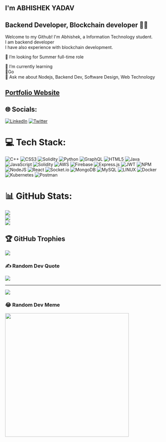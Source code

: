 
## I'm ABHISHEK YADAV
## Backend Developer, Blockchain developer 👨‍💻
Welcome to my Github! I'm Abhishek, a Information Technology student. <br>I am backend developer<br>I have also experience with blockchain development. <br>
<!-- 🔭 I’m currently working on <br> -->
👯 I’m looking for Summer full-time role<br>
<!-- 🤝 I’m looking for help with<br> -->
🌱 I’m currently learning<br>     📃Go<br>
💬 Ask me about Nodejs, Backend Dev, Software Design, Web Technology<br>
<!-- ⚡  -->

## [Portfolio Website](https://aiabhishek.github.io)
## 🌐 Socials:
[![LinkedIn](https://img.shields.io/badge/LinkedIn-%230077B5.svg?logo=linkedin&logoColor=white)](https://linkedin.com/in/aiabhishek)
[![Twitter](https://img.shields.io/badge/Twitter-%231DA1F2.svg?logo=Twitter&logoColor=white)](https://twitter.com/aiabhishek_)

# 💻 Tech Stack:
![C++](https://img.shields.io/badge/c++-%2300599C.svg?style=for-the-badge&logo=c%2B%2B&logoColor=white) ![CSS3](https://img.shields.io/badge/css3-%231572B6.svg?style=for-the-badge&logo=css3&logoColor=white) ![Solidity](https://img.shields.io/badge/Solidity-%23363636.svg?style=for-the-badge&logo=solidity&logoColor=white) ![Python](https://img.shields.io/badge/python-3670A0?style=for-the-badge&logo=python&logoColor=ffdd54) ![GraphQL](https://img.shields.io/badge/-GraphQL-E10098?style=for-the-badge&logo=graphql&logoColor=white) ![HTML5](https://img.shields.io/badge/html5-%23E34F26.svg?style=for-the-badge&logo=html5&logoColor=white) ![Java](https://img.shields.io/badge/java-%23ED8B00.svg?style=for-the-badge&logo=java&logoColor=white) ![JavaScript](https://img.shields.io/badge/javascript-%23323330.svg?style=for-the-badge&logo=javascript&logoColor=%23F7DF1E) ![Solidity](https://img.shields.io/badge/Solidity-%23363636.svg?style=for-the-badge&logo=solidity&logoColor=white) ![AWS](https://img.shields.io/badge/AWS-%23FF9900.svg?style=for-the-badge&logo=amazon-aws&logoColor=white) ![Firebase](https://img.shields.io/badge/firebase-%23039BE5.svg?style=for-the-badge&logo=firebase) ![Express.js](https://img.shields.io/badge/express.js-%23404d59.svg?style=for-the-badge&logo=express&logoColor=%2361DAFB) ![JWT](https://img.shields.io/badge/JWT-black?style=for-the-badge&logo=JSON%20web%20tokens) ![NPM](https://img.shields.io/badge/NPM-%23000000.svg?style=for-the-badge&logo=npm&logoColor=white) ![NodeJS](https://img.shields.io/badge/node.js-6DA55F?style=for-the-badge&logo=node.js&logoColor=white) ![React](https://img.shields.io/badge/react-%2320232a.svg?style=for-the-badge&logo=react&logoColor=%2361DAFB) ![Socket.io](https://img.shields.io/badge/Socket.io-black?style=for-the-badge&logo=socket.io&badgeColor=010101) ![MongoDB](https://img.shields.io/badge/MongoDB-%234ea94b.svg?style=for-the-badge&logo=mongodb&logoColor=white) ![MySQL](https://img.shields.io/badge/mysql-%2300f.svg?style=for-the-badge&logo=mysql&logoColor=white) ![LINUX](https://img.shields.io/badge/Linux-FCC624?style=for-the-badge&logo=linux&logoColor=black) ![Docker](https://img.shields.io/badge/docker-%230db7ed.svg?style=for-the-badge&logo=docker&logoColor=white) ![Kubernetes](https://img.shields.io/badge/kubernetes-%23326ce5.svg?style=for-the-badge&logo=kubernetes&logoColor=white) ![Postman](https://img.shields.io/badge/Postman-FF6C37?style=for-the-badge&logo=postman&logoColor=white) 
<!-- ![Jenkins](https://img.shields.io/badge/jenkins-%232C5263.svg?style=for-the-badge&logo=jenkins&logoColor=white) -->
# 📊 GitHub Stats:
![](https://github-readme-stats.vercel.app/api?username=aiabhishek&theme=dracula&hide_border=false&include_all_commits=true&count_private=true)<br/>
![](https://github-readme-streak-stats.herokuapp.com/?user=aiabhishek&theme=dracula&hide_border=false)<br/>
![](https://github-readme-stats.vercel.app/api/top-langs/?username=aiabhishek&theme=dracula&hide_border=false&include_all_commits=true&count_private=true&layout=compact)

## 🏆 GitHub Trophies
![](https://github-profile-trophy.vercel.app/?username=AIABHISHEK&theme=radical&no-frame=false&no-bg=true&margin-w=4)

### ✍️ Random Dev Quote
![](https://quotes-github-readme.vercel.app/api?type=horizontal&theme=dark)

---
[![](https://visitcount.itsvg.in/api?id=aiabhishek&icon=2&color=1)](https://visitcount.itsvg.in)

### 😂 Random Dev Meme
<img src='https://randommeme-five.vercel.app/' style="height: 400px;"/>
<!-- Proudly created with GPRM ( https://gprm.itsvg.in ) -->
<!--
[![An image of @aiabhishek's Holopin badges, which is a link to view their full Holopin profile](https://holopin.me/aiabhishek)](https://holopin.io/@aiabhishek)
## My [daily.dev](https://daily.dev) Card
<a href="https://app.daily.dev/aiabhishek"><img src="https://api.daily.dev/devcards/0986064f123f4ab8ae937a5b9cafcd6a.png?r=adm" width="400" alt="Abhishek's Dev Card"/></a>
-->
